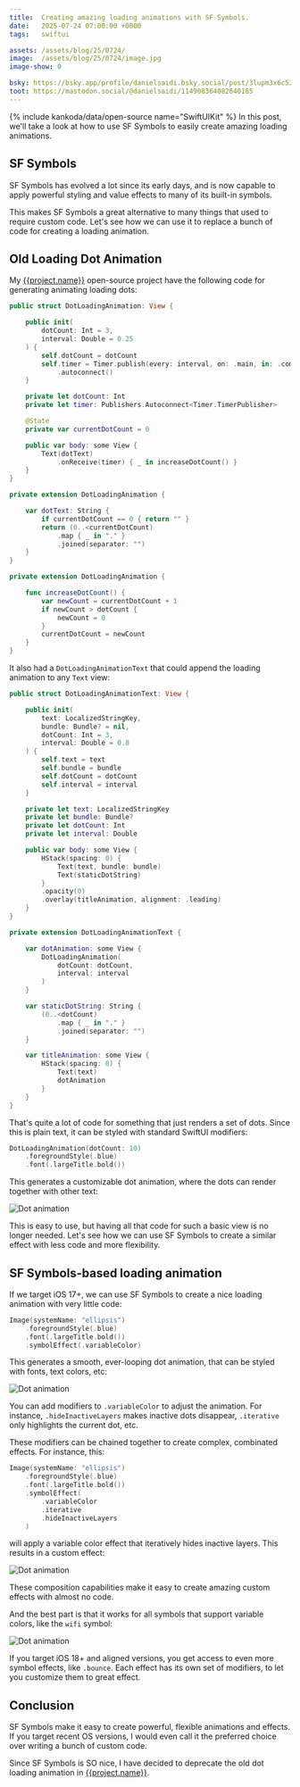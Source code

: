 ```yaml
---
title:  Creating amazing loading animations with SF Symbols.
date:   2025-07-24 07:00:00 +0000
tags:   swiftui

assets: /assets/blog/25/0724/
image:  /assets/blog/25/0724/image.jpg
image-show: 0

bsky: https://bsky.app/profile/danielsaidi.bsky.social/post/3lupm3x6c522z
toot: https://mastodon.social/@danielsaidi/114908364082640185
---
```


{% include kankoda/data/open-source name="SwiftUIKit" %}
In this post, we'll take a look at how to use SF Symbols to easily create amazing loading animations.

<!--![Blog post header]({{image}})-->


## SF Symbols

SF Symbols has evolved a lot since its early days, and is now capable to apply powerful styling and value effects to many of its built-in symbols.

This makes SF Symbols a great alternative to many things that used to require custom code. Let's see how we can use it to replace a bunch of code for creating a loading animation.


## Old Loading Dot Animation

My [{{project.name}}]({{project.url}}) open-source project have the following code for generating animating loading dots:

```swift
public struct DotLoadingAnimation: View {

    public init(
        dotCount: Int = 3,
        interval: Double = 0.25
    ) {
        self.dotCount = dotCount
        self.timer = Timer.publish(every: interval, on: .main, in: .common)
            .autoconnect()
    }

    private let dotCount: Int
    private let timer: Publishers.Autoconnect<Timer.TimerPublisher>

    @State
    private var currentDotCount = 0

    public var body: some View {
        Text(dotText)
            .onReceive(timer) { _ in increaseDotCount() }
    }
}

private extension DotLoadingAnimation {

    var dotText: String {
        if currentDotCount == 0 { return "" }
        return (0..<currentDotCount)
            .map { _ in "." }
            .joined(separator: "")
    }
}

private extension DotLoadingAnimation {

    func increaseDotCount() {
        var newCount = currentDotCount + 1
        if newCount > dotCount {
            newCount = 0
        }
        currentDotCount = newCount
    }
}
```

It also had a `DotLoadingAnimationText` that could append the loading animation to any `Text` view:

```swift
public struct DotLoadingAnimationText: View {

    public init(
        text: LocalizedStringKey,
        bundle: Bundle? = nil,
        dotCount: Int = 3,
        interval: Double = 0.8
    ) {
        self.text = text
        self.bundle = bundle
        self.dotCount = dotCount
        self.interval = interval
    }

    private let text: LocalizedStringKey
    private let bundle: Bundle?
    private let dotCount: Int
    private let interval: Double

    public var body: some View {
        HStack(spacing: 0) {
            Text(text, bundle: bundle)
            Text(staticDotString)
        }
        .opacity(0)
        .overlay(titleAnimation, alignment: .leading)
    }
}

private extension DotLoadingAnimationText {

    var dotAnimation: some View {
        DotLoadingAnimation(
            dotCount: dotCount,
            interval: interval
        )
    }

    var staticDotString: String {
        (0..<dotCount)
            .map { _ in "." }
            .joined(separator: "")
    }

    var titleAnimation: some View {
        HStack(spacing: 0) {
            Text(text)
            dotAnimation
        }
    }
}
```

That's quite a lot of code for something that just renders a set of dots. Since this is plain text, it can be styled with standard SwiftUI modifiers:

```swift
DotLoadingAnimation(dotCount: 10)
    .foregroundStyle(.blue)
    .font(.largeTitle.bold())
```

This generates a customizable dot animation, where the dots can render together with other text:

![Dot animation]({{page.assets}}/dots-custom.gif)

This is easy to use, but having all that code for such a basic view is no longer needed. Let's see how we can use SF Symbols to create a similar effect with less code and more flexibility.


## SF Symbols-based loading animation

If we target iOS 17+, we can use SF Symbols to create a nice loading animation with very little code:

```swift
Image(systemName: "ellipsis")
    .foregroundStyle(.blue)
    .font(.largeTitle.bold())
    .symbolEffect(.variableColor)
```

This generates a smooth, ever-looping dot animation, that can be styled with fonts, text colors, etc:

![Dot animation]({{page.assets}}/dots-symbol.gif)

You can add modifiers to `.variableColor` to adjust the animation. For instance, `.hideInactiveLayers` makes inactive dots disappear, `.iterative` only highlights the current dot, etc.

These modifiers can be chained together to create complex, combinated effects. For instance, this:

```swift
Image(systemName: "ellipsis")
    .foregroundStyle(.blue)
    .font(.largeTitle.bold())
    .symbolEffect(
        .variableColor
        .iterative
        .hideInactiveLayers
    )
```

will apply a variable color effect that iteratively hides inactive layers. This results in a custom effect:

![Dot animation]({{page.assets}}/dots-symbol-styled.gif)

These composition capabilities make it easy to create amazing custom effects with almost no code. 

And the best part is that it works for all symbols that support variable colors, like the `wifi` symbol:

![Dot animation]({{page.assets}}/wifi.gif)

If you target iOS 18+ and aligned versions, you get access to even more symbol effects, like `.bounce`. Each effect has its own set of modifiers, to let you customize them to great effect.




## Conclusion

SF Symbols make it easy to create powerful, flexible animations and effects. If you target recent OS versions, I would even call it the preferred choice over writing a bunch of custom code.

Since SF Symbols is SO nice, I have decided to deprecate the old dot loading animation in [{{project.name}}]({{project.url}}).